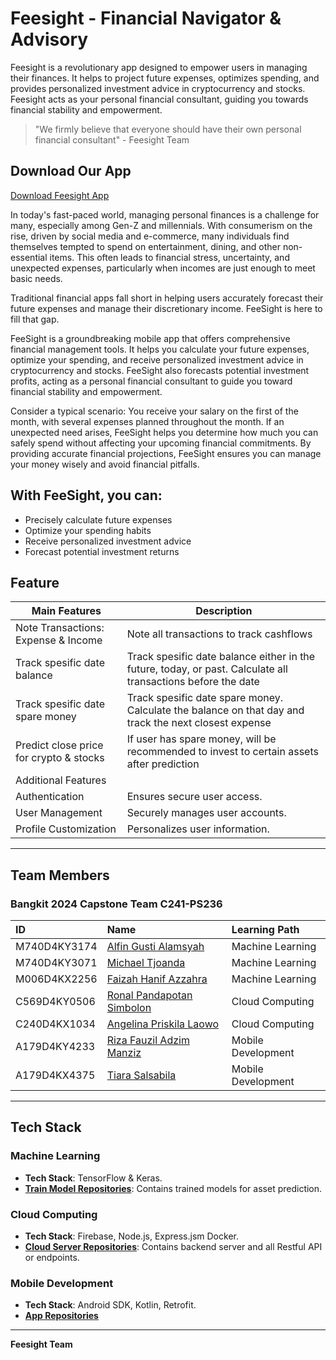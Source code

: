 # Feesight - Financial Navigator & Advisory

Feesight is a revolutionary app designed to empower users in managing their finances. It helps to project future expenses, optimizes spending, and provides personalized investment advice in cryptocurrency and stocks. Feesight acts as your personal financial consultant, guiding you towards financial stability and empowerment.

> "We firmly believe that everyone should have their own personal financial consultant" - Feesight Team

## Download Our App
[Download Feesight App](https://storage.googleapis.com/feesight/app-debug.apk)

In today's fast-paced world, managing personal finances is a challenge for many, especially among Gen-Z and millennials. With consumerism on the rise, driven by social media and e-commerce, many individuals find themselves tempted to spend on entertainment, dining, and other non-essential items. This often leads to financial stress, uncertainty, and unexpected expenses, particularly when incomes are just enough to meet basic needs.

Traditional financial apps fall short in helping users accurately forecast their future expenses and manage their discretionary income. FeeSight is here to fill that gap.

FeeSight is a groundbreaking mobile app that offers comprehensive financial management tools. It helps you calculate your future expenses, optimize your spending, and receive personalized investment advice in cryptocurrency and stocks. FeeSight also forecasts potential investment profits, acting as a personal financial consultant to guide you toward financial stability and empowerment.

Consider a typical scenario: You receive your salary on the first of the month, with several expenses planned throughout the month. If an unexpected need arises, FeeSight helps you determine how much you can safely spend without affecting your upcoming financial commitments. By providing accurate financial projections, FeeSight ensures you can manage your money wisely and avoid financial pitfalls.

## With FeeSight, you can:
- Precisely calculate future expenses
- Optimize your spending habits
- Receive personalized investment advice
- Forecast potential investment returns

## Feature 

| Main Features                | Description                                                                                 |
|------------------------------|----------------------------------------------------------------------------------------------|
| Note Transactions: Expense & Income     | Note all transactions to track cashflows                                                         |
| Track spesific date balance   | Track spesific date balance either in the future, today, or past. Calculate all transactions before the date                                  |
| Track spesific date spare money | Track spesific date spare money. Calculate the balance on that day and track the next closest expense                                        |
| Predict close price for crypto & stocks | If user has spare money, will be recommended to invest to certain assets after prediction
| Additional Features                                                                                                      |
| Authentication               | Ensures secure user access.                                                                  |
| User Management              | Securely manages user accounts.                                                               |
| Profile Customization        | Personalizes user information.                                                                |

---

## Team Members
### Bangkit 2024 Capstone Team C241-PS236

| ID              | Name                           | Learning Path       |
|:----------------|:-------------------------------|:--------------------|
| M740D4KY3174     | [Alfin Gusti Alamsyah](https://github.com/aflinxh) | Machine Learning    |
| M740D4KY3071     | [Michael Tjoanda](https://github.com/michaelmtj)                     | Machine Learning    |
| M006D4KX2256     | [Faizah Hanif Azzahra](https://github.com/faizahhanif)        | Machine Learning    |
| C569D4KY0506     | [Ronal Pandapotan Simbolon](https://github.com/RolloPanda)        | Cloud Computing     |
| C240D4KX1034     | [Angelina Priskila Laowo	](https://github.com/Angelinapriskila) | Cloud Computing     |
| A179D4KY4233     | [Riza Fauzil Adzim Manziz](https://github.com/Riza666)      | Mobile Development  |
| A179D4KX4375     | [Tiara Salsabila](https://github.com/tiarasalsabilaa)                      | Mobile Development  |

---

## Tech Stack

### Machine Learning
- **Tech Stack**: TensorFlow & Keras.
- **[Train Model Repositories](https://github.com/Aflinxh/feesight-machine-learning/tree/d6b95889f8780cf56a545156a986f53d6819830a)**: Contains trained models for asset prediction.

### Cloud Computing
- **Tech Stack**: Firebase, Node.js, Express.jsm Docker.
- **[Cloud Server Repositories](https://github.com/Aflinxh/feesight-cloud/tree/a56a4f0c641c7c7002939e2a42d3ebc18769690e)**: Contains backend server and all Restful API or endpoints.

### Mobile Development
- **Tech Stack**: Android SDK, Kotlin, Retrofit.
- **[App Repositories](https://github.com/Aflinxh/feesight-mobile/tree/fc73503c5801eba8e5096553528e597c8cf970da)**

---
**Feesight Team**
